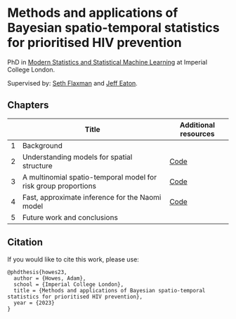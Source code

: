 # Methods and applications of Bayesian spatio-temporal statistics for prioritised HIV prevention

PhD in [Modern Statistics and Statistical Machine Learning](https://statml.io/) at Imperial College London.

Supervised by: [Seth Flaxman](https://sethrf.com/) and [Jeff Eaton](https://www.imperial.ac.uk/people/jeffrey.eaton).

## Chapters

|            | Title      | Additional resources |
| ---------- | ---------- | -------------------- |
| 1 | Background | |
| 2 | Understanding models for spatial structure  | [Code](https://github.com/athowes/areal-comparison) |
| 3 | A multinomial spatio-temporal model for risk group proportions  | [Code](https://github.com/athowes/multi-agyw) |
| 4 | Fast, approximate inference for the Naomi model | [Code](https://github.com/athowes/elgm-inf) |
| 5 | Future work and conclusions | |

## Citation

If you would like to cite this work, please use:

```
@phdthesis{howes23,
  author = {Howes, Adam},
  school = {Imperial College London},
  title = {Methods and applications of Bayesian spatio-temporal statistics for prioritised HIV prevention},
  year = {2023}
}
```


